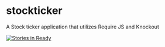 stockticker
===========

A Stock ticker application that utilizes Require JS and Knockout 

[![Stories in Ready](https://badge.waffle.io/kevinroberts/stockticker.png?label=ready&title=Ready)](http://waffle.io/kevinroberts/stockticker)
